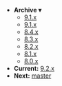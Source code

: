 <!-- _navbar.md -->

* **Archive ▾**
  * [9.1.x](/_archive/9.1.x/)
  * [9.1.x](/_archive/9.1.x/)
  * [8.4.x](/_archive/8.4.x/)
  * [8.3.x](/_archive/8.3.x/)
  * [8.2.x](/_archive/8.2.x/)
  * [8.1.x](/_archive/8.1.x/)
  * [8.0.x](/_archive/8.0.x/)
* **Current:** [9.2.x](/)
* **Next:** [master](/_master/)